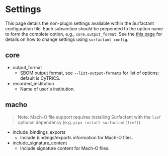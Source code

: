 # Settings

This page details the non-plugin settings available within the Surfactant configuration file.
Each subsection should be prepended to the option name to form the complete option, e.g., `core.output_format`.
See the [this page](configuration_files.md#settings-configuration-file) for details on how to change settings using `surfactant config`.

## core

- output_format
    - SBOM output format, see `--list-output-formats` for list of options; default is CyTRICS.
- recorded_institution
    - Name of user's institution.

## macho

> Note: Mach-O file support requires installing Surfactant with the `lief` optional dependency (e.g. `pipx install surfactant[lief]`).

- include_bindings_exports
    - Include bindings/exports information for Mach-O files.
- include_signature_content
    - Include signature content for Mach-O files.
